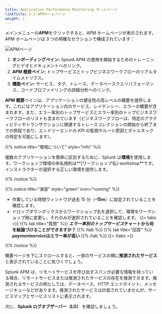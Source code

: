 ```yaml
---
title: Application Performance Monitoring ホームページ
linkTitle: 3.1 APMホームページ
weight: 2
---
```


メインメニューの**APM**をクリックすると、APM ホームページが表示されます。APM ホームページは 3 つの明確なセクションで構成されています：

![APMページ](../images/apm-main.png)

1. **オンボーディングペイン:** Splunk APM の使用を開始するためのトレーニングビデオとドキュメントへのリンク。
2. **APM 概要ペイン:** トップサービスとトップビジネスワークフローのリアルタイムメトリクス。
3. **機能ペイン:** サービス、タグ、トレース、データベースクエリパフォーマンス、コードプロファイリングの詳細分析へのリンク。

**APM 概要**ペインは、アプリケーションの健全性の高レベルの概要を提供します。これにはアプリケーション内のサービス、レイテンシー、エラーの概要が含まれます。また、エラー率別のトップサービスとエラー率別のトップビジネスワークフローのリストも含まれています（ビジネスワークフローは、特定のアクティビティやトランザクションに関連するトレースコレクションの開始から終了までの旅程であり、エンドツーエンドの KPI の監視やルート原因とボトルネックの特定を可能にします）。

{{% notice title="環境について" style="info" %}}

複数のアプリケーションを簡単に区別するために、Splunk は**環境**を使用します。ワークショップ環境の命名規則は**[ワークショップ名]-workshop**です。インストラクターが選択する正しい環境を提供します。

{{% /notice %}}

{{% notice title="演習" style="green" icon="running" %}}

- 作業している時間ウィンドウが過去 15 分（**-15m**）に設定されていることを確認します。
- ドロップダウンボックスからワークショップ名を選択して、環境をワークショップ用に変更し、それのみが選択されていることを確認します。
{{< tabs >}}
{{% tab title="質問" %}}
***エラー率別のトップサービス*チャートから何を結論づけることができますか？**
{{% /tab %}}
{{% tab title="回答" %}}
***paymentservice*はエラー率が高い**
{{% /tab %}}
{{< /tabs >}}
<!--
- 機能ペインの「探索」タイルをクリックします。これにより、自動的に生成された私たちのサービスのマップが表示されます。このマップは、Splunk Observability Cloud に送信されるトレースデータに基づいて、サービスがどのように相互作用するかを示しています。
  -->
  {{% /notice %}}

概要ページを下にスクロールすると、一部のサービスの横に**推測されたサービス**と表示されていることに気づくでしょう。

Splunk APM は、リモートサービスを呼び出すスパンが必要な情報を持っている場合、リモートサービスまたは推測されたサービスの存在を推測できます。推測されるサービスの例としては、データベース、HTTP エンドポイント、メッセージキューなどがあります。推測されたサービスは計装されていませんが、サービスマップとサービスリストに表示されます。

次に、**Splunk ログオブザーバー（LO）** を確認しましょう。

